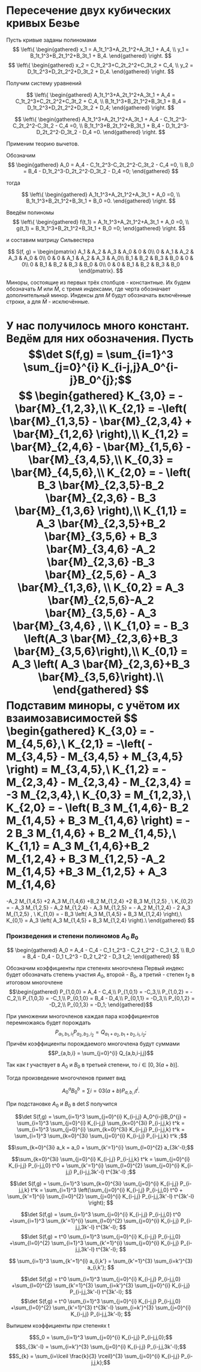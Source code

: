 # Пересечение двух кубических кривых Безье

Пусть кривые заданы полиномами
$$
\left\{
\begin{gathered}
x_1 = A_1t_1^3+A_2t_1^2+A_3t_1 + A_4, \\
y_1 = B_1t_1^3+B_2t_1^2+B_3t_1 + B_4.
\end{gathered}
\right.
$$
$$
\left\{
\begin{gathered}
x_2 = C_1t_2^3+C_2t_2^2+C_3t_2 + C_4, \\
y_2 = D_1t_2^3+D_2t_2^2+D_3t_2 + D_4.
\end{gathered}
\right.
$$

Получим систему уравнений

$$
\left\{
\begin{gathered}
A_1t_1^3+A_2t_1^2+A_3t_1 + A_4 = C_1t_2^3+C_2t_2^2+C_3t_2 + C_4, \\
B_1t_1^3+B_2t_1^2+B_3t_1 + B_4 = D_1t_2^3+D_2t_2^2+D_3t_2 + D_4;
\end{gathered}
\right.
$$

$$
\left\{
\begin{gathered}
A_1t_1^3+A_2t_1^2+A_3t_1 + A_4 - C_1t_2^3-C_2t_2^2-C_3t_2 - C_4 =0, \\
B_1t_1^3+B_2t_1^2+B_3t_1 + B_4 - D_1t_2^3-D_2t_2^2-D_3t_2 - D_4 =0.
\end{gathered}
\right.
$$

Применим теорию вычетов.

Обозначим
$$
\begin{gathered}
A_0 = A_4 - C_1t_2^3-C_2t_2^2-C_3t_2 - C_4 =0, \\
B_0 = B_4 - D_1t_2^3-D_2t_2^2-D_3t_2 - D_4 =0;
\end{gathered}
$$

тогда

$$
\left\{
\begin{gathered}
A_1t_1^3+A_2t_1^2+A_3t_1 + A_0 =0, \\
B_1t_1^3+B_2t_1^2+B_3t_1 + B_0 =0.
\end{gathered}
\right.
$$

Введём полиномы
$$
\left\{
\begin{gathered}
f(t_1) = A_1t_1^3+A_2t_1^2+A_3t_1 + A_0 =0, \\
g(t_1) = B_1t_1^3+B_2t_1^2+B_3t_1 + B_0 =0;
\end{gathered}
\right.
$$

и составим матрицу Сильвестера

$$
S(f, g) = \begin{pmatrix}
A_1 & A_2 & A_3 & A_0 & 0 & 0\\
0 & A_1 & A_2 & A_3 & A_0 & 0\\ 
0 & 0 & A_1 & A_2 & A_3 & A_0\\
B_1 & B_2 & B_3 & B_0 & 0 & 0\\
0 & B_1 & B_2 & B_3 & B_0 & 0\\ 
0 & 0 & B_1 & B_2 & B_3 & B_0
\end{pmatrix}.
$$

Миноры, состоящие из первых трёх столбцов - константные.
Их будем обозначать $M$ или $\bar M$, с тремя индексами, где черта обозначает дополнительный минор. Индексы для $M$ будут обозначать включённые строки, а для $\bar M$ - исключённые.


У нас получилось много констант. Ведём для них обозначения.
Пусть
$$\det S(f,g) = \sum_{i=1}^3 \sum_{j=0}^{i} K_{i-j,j}A_0^{i-j}B_0^{j};$$
$$
\begin{gathered}
K_{3,0} = -\bar{M}_{1,2,3},\\
K_{2,1} = -\left( \bar{M}_{1,3,5} - \bar{M}_{2,3,4} + \bar{M}_{1,2,6} \right),\\
K_{1,2} = \bar{M}_{2,4,6} - \bar{M}_{1,5,6} - \bar{M}_{3,4,5},\\
K_{0,3} = \bar{M}_{4,5,6},\\
K_{2,0} = - \left( B_3 \bar{M}_{2,3,5}-B_2 \bar{M}_{2,3,6} - B_3 \bar{M}_{1,3,6} \right),\\
K_{1,1} = A_3 \bar{M}_{2,3,5}+B_2 \bar{M}_{3,5,6} + B_3 \bar{M}_{3,4,6} -A_2 \bar{M}_{2,3,6} -B_3 \bar{M}_{2,5,6} - A_3 \bar{M}_{1,3,6}, \\
K_{0,2} = A_3 \bar{M}_{2,5,6}-A_2 \bar{M}_{3,5,6} - A_3 \bar{M}_{3,4,6} , \\
K_{1,0} = - B_3 \left(A_3 \bar{M}_{2,3,6}+B_3 \bar{M}_{3,5,6}\right),\\
K_{0,1} = A_3 \left( A_3 \bar{M}_{2,3,6}+B_3 \bar{M}_{3,5,6}\right).\\
\end{gathered}
$$
Подставим миноры, с учётом их взаимозависимостей
$$
\begin{gathered}
K_{3,0} = - M_{4,5,6},\\
K_{2,1} = -\left( -M_{3,4,5} - M_{3,4,5} + M_{3,4,5} \right)
 = M_{3,4,5},\\
K_{1,2} = -M_{2,3,4} - M_{2,3,4} - M_{2,3,4} = -3 M_{2,3,4},\\
K_{0,3} = M_{1,2,3},\\
K_{2,0} = - \left( B_3 M_{1,4,6}- B_2 M_{1,4,5} + B_3 M_{1,4,6} \right)
= - 2 B_3 M_{1,4,6} + B_2 M_{1,4,5},\\
K_{1,1} =  A_3 M_{1,4,6}+B_2 M_{1,2,4} + B_3 M_{1,2,5} -A_2 M_{1,4,5} +B_3 M_{1,2,5} + A_3 M_{1,4,6}
 =
-A_2 M_{1,4,5} 
+2 A_3 M_{1,4,6}
+B_2 M_{1,2,4} 
+2 B_3 M_{1,2,5} 
, \\
K_{0,2} = - A_3 M_{1,2,5} - A_2 M_{1,2,4} - A_3 M_{1,2,5} = - A_2 M_{1,2,4} - 2 A_3 M_{1,2,5} , \\
K_{1,0} = - B_3 \left( A_3 M_{1,4,5} + B_3 M_{1,2,4} \right),\\
K_{0,1} = A_3 \left( A_3 M_{1,4,5} + B_3 M_{1,2,4} \right).\\
\end{gathered}
$$

### Произведения и степени полиномов $A_0$ $B_0$

$$
\begin{gathered}
A_0 = A_4 - C_4 - C_1 t_2^3 - C_2 t_2^2 - C_3 t_2, \\
B_0 = B_4 - D_4 - D_1 t_2^3 - D_2 t_2^2 - D_3 t_2;
\end{gathered}
$$

Обозначим коэффициенты при степенях многочлена
Первый индекс будет обозначать степень участия $A_0$, второй - $B_0$, а третий - степен $t_2$ в итоговом многочлене
$$\begin{gathered}
P_{1,0,0} = A_4 - C_4,\\
P_{1,0,1} = -C_3,\\
P_{1,0,2} = -C_2,\\
P_{1,0,3} = -C_1,\\
P_{0,1,0} = B_4 - D_4,\\
P_{0,1,1} = -D_3,\\
P_{0,1,2} = -D_2,\\
P_{0,1,3} = -D_1;
\end{gathered}$$

При умножении многочленов каждая пара коэффициентов перемножаясь будет порождать
$$P_{a_1,b_1,i_1}P_{a_2,b_2,i_2} = Q_{a_1+a_2,b_1+b_2,i_1,i_2};$$
Причём коэффициенты порождаемого многочлена будут суммами
$$P_{a,b,i} = \sum_{j=0}^{i} Q_{a,b,i-j,j}$$

Так как $t$ участвует в $A_0$ и $B_0$ в третьей степени, то $i \in [0, 3(a+b)]$.

Тогда произведение многочленов примет вид

$$A_0^aB_0^b = \sum{i=0}{3(a+b)} P_{a,b,i} t^i.$$

При подстановке $A_0$ и $B_0$ в $\det S$ получится

$$\det S(f,g) 
= \sum_{i=1}^3 \sum_{j=0}^{i} K_{i-j,j} A_0^{i-j}B_0^{j}
= \sum_{i=1}^3 \sum_{j=0}^{i} K_{i-j,j} \sum_{k=0}^{3i} P_{i-j,j,k} t^k
= \sum_{i=1}^3 \sum_{j=0}^{i} \sum_{k=0}^{3i} K_{i-j,j} P_{i-j,j,k} t^k
= \sum_{i=1}^3 \sum_{k=0}^{3i} \sum_{j=0}^{i} K_{i-j,j} P_{i-j,j,k} t^k
;$$

$$\sum_{k=0}^{3i} a_k = a_0 + \sum_{k'=1}^{i} \sum_{l=0}^{2} a_{3k'-l};$$

$$\sum_{k=0}^{3i} \sum_{j=0}^{i} K_{i-j,j} P_{i-j,j,k} t^k
= \sum_{j=0}^{i} K_{i-j,j} P_{i-j,j,0} t^0 + \sum_{k'=1}^{i} \sum_{l=0}^{2} \sum_{j=0}^{i} K_{i-j,j} P_{i-j,j,3k'-l} t^{3k'-l}
;$$

$$\det S(f,g)
= \sum_{i=1}^3 \sum_{k=0}^{3i} \sum_{j=0}^{i} K_{i-j,j} P_{i-j,j,k} t^k
= \sum_{i=1}^3 \left(\sum_{j=0}^{i} K_{i-j,j} P_{i-j,j,0} t^0 + \sum_{k'=1}^{i} \sum_{l=0}^{2} \sum_{j=0}^{i} K_{i-j,j} P_{i-j,j,3k'-l} t^{3k'-l} \right);
$$

$$\det S(f,g)
= \sum_{i=1}^3 \sum_{j=0}^{i} K_{i-j,j} P_{i-j,j,0} t^0 
+\sum_{i=1}^3 \sum_{k'=1}^{i} \sum_{l=0}^{2} \sum_{j=0}^{i} K_{i-j,j} P_{i-j,j,3k'-l} t^{3k'-l};
$$
$$\det S(f,g)
= t^0 \sum_{i=1}^3 \sum_{j=0}^{i} K_{i-j,j} P_{i-j,j,0} 
+\sum_{l=0}^{2} \sum_{i=1}^3 \sum_{k'=1}^{i} \sum_{j=0}^{i} K_{i-j,j} P_{i-j,j,3k'-l} t^{3k'-l};
$$

$$
\sum_{i=1}^3 \sum_{k'=1}^{i} a_{i,k'}
= \sum_{k'=1}^{3} \sum_{i=k'}^{3} a_{i,k'};
$$

$$\det S(f,g)
= t^0 \sum_{i=1}^3 \sum_{j=0}^{i} K_{i-j,j} P_{i-j,j,0} 
+\sum_{l=0}^{2} \sum_{k'=1}^{3} \sum_{i=k'}^{3} \sum_{j=0}^{i} K_{i-j,j} P_{i-j,j,3k'-l} t^{3k'-l};
$$
$$\det S(f,g)
= t^0 \sum_{i=1}^3 \sum_{j=0}^{i} K_{i-j,j} P_{i-j,j,0} 
+\sum_{l=0}^{2} \sum_{k'=1}^{3} t^{3k'-l} \sum_{i=k'}^{3} \sum_{j=0}^{i} K_{i-j,j} P_{i-j,j,3k'-l};
$$

Выпишем коэффициенты при степенях t

$$S_0 = \sum_{i=1}^3 \sum_{j=0}^{i} K_{i-j,j} P_{i-j,j,0};$$
$$S_{3k'-l} = \sum_{i=k'}^{3} \sum_{j=0}^{i} K_{i-j,j} P_{i-j,j,3k'-l};$$
$$S_{k} = \sum_{i=\lceil \frac{k}{3} \rceil}^{3} \sum_{j=0}^{i} K_{i-j,j} P_{i-j,j,k};$$